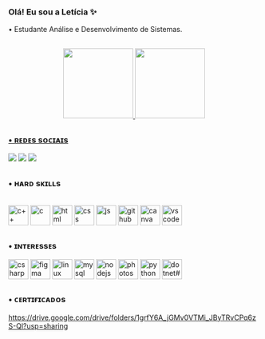 
### Olá! Eu sou a Letícia ✨
 • Estudante Análise e Desenvolvimento de Sistemas. 

##
<div align="center">
  <a href="https://github.com/leticiazooe">
  <img height="140em" src="https://github-readme-stats.vercel.app/api?username=leticiazooe&show_icons=true&theme=dracula&include_all_commits=true&count_private=true"/>
  <img height="140em" src="https://github-readme-stats.vercel.app/api/top-langs/?username=leticiazooe&layout=compact&langs_count=7&theme=dracula"/>


</div>
 
##
### • ʀᴇᴅᴇs sᴏᴄɪᴀɪs

<a href="https://www.linkedin.com/in/leticiazooe/" target="_blank"><img src="https://img.shields.io/badge/LinkedIn-0077B5?style=for-the-badge&logo=linkedin&logoColor=white" target="_blank"></a> 
<a href="https://www.instagram.com/leticiazooe/" target="_blank"><img src="https://img.shields.io/badge/Instagram-E4405F?style=for-the-badge&logo=instagram&logoColor=white" target="_blank"></a> 
<a href="https://www.facebook.com/profile.php?id=100077759297065" target="_blank"><img src="https://img.shields.io/badge/Facebook-1877F2?style=for-the-badge&logo=facebook&logoColor=white" target="_blank"></a> 
##

### • ʜᴀʀᴅ sᴋɪʟʟs
<div style="display: inline_block"><br>
   <img align="center" alt="c++" height="40" width="40" src="https://cdn.jsdelivr.net/gh/devicons/devicon/icons/cplusplus/cplusplus-original.svg"/>
   <img align="center" alt="c" height="40" width="40" src="https://cdn.jsdelivr.net/gh/devicons/devicon/icons/c/c-original.svg" />
   <img align="center" alt="html" height="40" width="40" src="https://cdn.jsdelivr.net/gh/devicons/devicon/icons/html5/html5-original.svg" />
   <img align="center" alt="css" height="40" width="40" src="https://cdn.jsdelivr.net/gh/devicons/devicon/icons/css3/css3-original.svg" />
   <img align="center" alt="js" height="40" width="40" src="https://cdn.jsdelivr.net/gh/devicons/devicon/icons/javascript/javascript-original.svg" />
   <img align="center" alt="github" height="40" width="40" src="https://cdn.jsdelivr.net/gh/devicons/devicon/icons/github/github-original.svg" />
   <img align="center" alt="canva" height="40" width="40" src="https://cdn.jsdelivr.net/gh/devicons/devicon/icons/canva/canva-original.svg"/>
   <img align="center" alt="vscode" height="40" width="40" src="https://cdn.jsdelivr.net/gh/devicons/devicon/icons/vscode/vscode-original.svg" />


##
### • ɪɴᴛᴇʀᴇssᴇs
 <img align="center" alt="csharp" height="40" width="40" src="https://cdn.jsdelivr.net/gh/devicons/devicon/icons/csharp/csharp-original.svg" />
 <img align="center" alt="figma" height="40" width="40" src="https://cdn.jsdelivr.net/gh/devicons/devicon/icons/figma/figma-original.svg" />
 <img align="center" alt="linux" height="40" width="40" src="https://cdn.jsdelivr.net/gh/devicons/devicon/icons/linux/linux-original.svg" />
 <img align="center" alt="mysql" height="40" width="40" src="https://cdn.jsdelivr.net/gh/devicons/devicon/icons/mysql/mysql-original.svg" />
 <img align="center" alt="nodejs#" height="40" width="40"  src="https://cdn.jsdelivr.net/gh/devicons/devicon/icons/nodejs/nodejs-original.svg" />
 <img align="center" alt="photoshop" height="40" width="40" src="https://cdn.jsdelivr.net/gh/devicons/devicon/icons/photoshop/photoshop-plain.svg" />
 <img align="center" alt="python" height="40" width="40" src="https://cdn.jsdelivr.net/gh/devicons/devicon/icons/python/python-original-wordmark.svg" />
 <img align="center" alt="dotnet#" height="40" width="40" src="https://cdn.jsdelivr.net/gh/devicons/devicon/icons/dotnetcore/dotnetcore-original.svg" />

##
### • ᴄᴇʀᴛɪғɪᴄᴀᴅᴏs
https://drive.google.com/drive/folders/1grfY6A_jGMv0VTMi_JByTRvCPq6zS-Ql?usp=sharing

          



          
  

 
</div>


 
          
